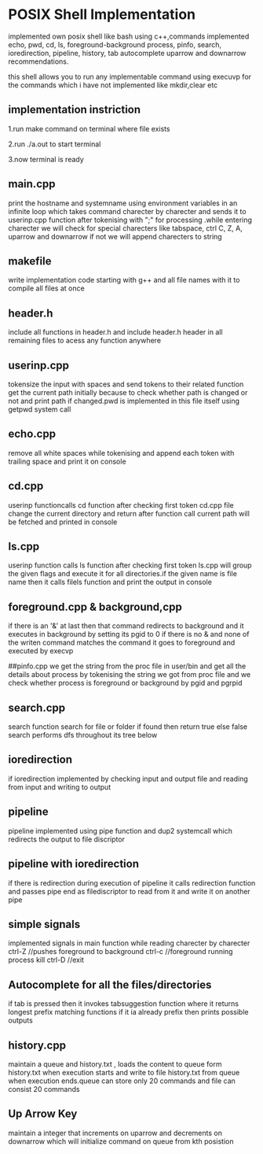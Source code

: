 
# POSIX Shell Implementation

implemented own posix shell like bash using c++,commands implemented echo, pwd, cd, ls, foreground-background process, pinfo, search, ioredirection, pipeline, history, tab autocomplete uparrow and downarrow recommendations.

this shell allows you to run any implementable command using execuvp for the commands which i have not implemented like mkdir,clear etc

## implementation instriction 
1.run make command on terminal where file exists 


2.run ./a.out to start terminal


3.now terminal is ready 


## main.cpp 

print the hostname and systemname using environment variables in an infinite loop which takes command charecter by charecter and sends it to userinp.cpp function after tokenising with ";" for processing .while entering charecter we will check for special charecters like tabspace, ctrl C, Z, A, uparrow and downarrow if not we will append charecters to string 

## makefile
write implementation code starting with g++ and all file names with it to compile all files at once

## header.h
include all functions in header.h and include header.h header in all remaining files to acess any function anywhere

## userinp.cpp
tokensize the input with spaces and send tokens to their related function get the current path initially because to check whether path is changed or not and print path if changed.pwd is implemented in this file itself using getpwd system call

## echo.cpp
remove all white spaces while tokenising and append each token with trailing space and print it on console

## cd.cpp
userinp functioncalls cd function after checking first token cd.cpp file change the current directory and return after function call current path will be fetched and printed in console

## ls.cpp
userinp function calls ls function after checking first token ls.cpp will group the given flags and execute it for all directories.if the given name is file name then it calls filels function and print the output in console

## foreground.cpp & background,cpp
if there is an '&' at last then that command redirects to background and it executes in background by setting its pgid to 0
if there is no & and none of the writen command matches the command it goes to foreground and executed by execvp

##pinfo.cpp
we get the string from the proc file in user/bin and get all the details about process by tokenising the string we got from proc file and we check whether process is foreground or background by pgid and pgrpid

## search.cpp
search function search for file or folder if found then return true else false search performs dfs throughout its tree below

## ioredirection
if ioredirection implemented by checking input and output file and reading from input and writing to output

## pipeline
pipeline implemented using pipe function and dup2 systemcall which redirects the output to file discriptor 

## pipeline with ioredirection
if there is redirection during execution of pipeline it calls redirection function and passes pipe end as filediscriptor to read from it and write it on another pipe

## simple signals
implemented signals in main function while reading charecter by charecter
ctrl-Z //pushes foreground to background
ctrl-c //foreground running process kill
ctrl-D //exit 

## Autocomplete for all the files/directories
if tab is pressed then it invokes tabsuggestion function where it returns longest prefix matching functions if it ia already prefix then prints possible outputs

## history.cpp
maintain a queue and history.txt , loads the content to queue form history.txt when execution starts and write to file history.txt from queue when execution ends.queue can store only 20 commands and file can consist 20 commands

## Up Arrow Key
maintain a integer that increments on uparrow and decrements on downarrow which will initialize command on queue from kth posistion 



